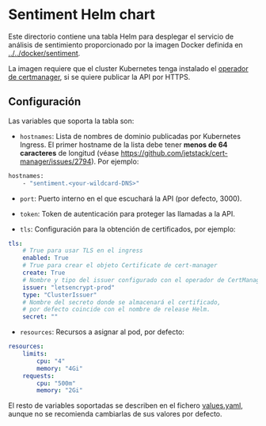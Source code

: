 # Sentiment Helm chart

Este directorio contiene una tabla Helm para desplegar el servicio de análisis de sentimiento proporcionado por la imagen Docker definida en [../../docker/sentiment](../../docker/sentiment).

La imagen requiere que el cluster Kubernetes tenga instalado el [operador de certmanager](https://cert-manager.io/docs/), si se quiere publicar la API por HTTPS.

## Configuración

Las variables que soporta la tabla son:

- `hostnames`: Lista de nombres de dominio publicadas por Kubernetes Ingress. El primer hostname de la lista debe tener **menos de 64 caracteres** de longitud (véase https://github.com/jetstack/cert-manager/issues/2794). Por ejemplo:

```bash
hostnames:
    - "sentiment.<your-wildcard-DNS>"
```

- `port`: Puerto interno en el que escuchará la API (por defecto, 3000).

- `token`: Token de autenticación para proteger las llamadas a la API.

- `tls`: Configuración para la obtención de certificados, por ejemplo:

```yaml
tls:
    # True para usar TLS en el ingress
    enabled: True
    # True para crear el objeto Certificate de cert-manager
    create: True
    # Nombre y tipo del issuer configurado con el operador de CertManager
    issuer: "letsencrypt-prod"
    type: "ClusterIssuer"
    # Nombre del secreto donde se almacenará el certificado,
    # por defecto coincide con el nombre de release Helm.
    secret: ""
```

- `resources`: Recursos a asignar al pod, por defecto:

```yaml
resources:
    limits:
        cpu: "4"
        memory: "4Gi"
    requests:
        cpu: "500m"
        memory: "2Gi"
```

El resto de variables soportadas se describen en el fichero [values.yaml](values.yaml), aunque no se recomienda cambiarlas de sus valores por defecto.
